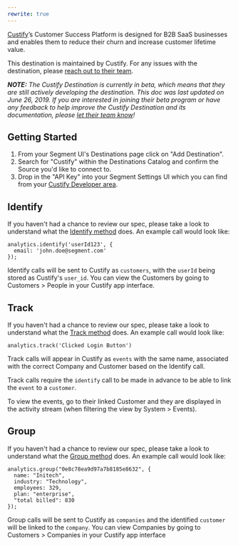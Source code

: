 ```yaml
---
rewrite: true
---
```

[Custify](https://www.custify.com/?utm_source=segmentio&utm_medium=docs&utm_campaign=partners)’s Customer Success Platform is designed for B2B SaaS businesses and enables them to reduce their churn and increase customer lifetime value.

This destination is maintained by Custify. For any issues with the destination, please [reach out to their team](mailto:contact@custify.com).

_**NOTE:** The Custify Destination is currently in beta, which means that they are still actively developing the destination. This doc was last updated on June 26, 2019. If you are interested in joining their beta program or have any feedback to help improve the Custify Destination and its documentation, please [let  their team know](mailto:contact@custify.com)!_


## Getting Started

<!-- {{>connection-modes}} --> 

1. From your Segment UI's Destinations page click on "Add Destination".
2. Search for "Custify" within the Destinations Catalog and confirm the Source you'd like to connect to.
3. Drop in the "API Key" into your Segment Settings UI which you can find from your [Custify Developer area](https://app.custify.com/settings/developer/api-key).

## Identify

If you haven't had a chance to review our spec, please take a look to understand what the [Identify method](https://segment.com/docs/spec/identify/) does. An example call would look like:

```
analytics.identify('userId123', {
  email: 'john.doe@segment.com'
});
```

Identify calls will be sent to Custify as `customers`, with the `userId` being stored as Custify's `user_id`. You can view the Customers by going to Customers > People in your Custify app interface.


## Track

If you haven't had a chance to review our spec, please take a look to understand what the [Track method](https://segment.com/docs/spec/track/) does. An example call would look like:

```
analytics.track('Clicked Login Button')
```

Track calls will appear in Custify as `events` with the same name, associated with the correct Company and Customer based on the Identify call.

Track calls require the `identify` call to be made in advance to be able to link the `event` to a `customer`.

To view the events, go to their linked Customer and they are displayed in the activity stream (when filtering the view by System > Events).

## Group

If you haven't had a chance to review our spec, please take a look to understand what the [Group method](https://segment.com/docs/spec/group/) does. An example call would look like:

```
analytics.group("0e8c78ea9d97a7b8185e8632", {
  name: "Initech", 
  industry: "Technology",
  employees: 329, 
  plan: "enterprise", 
  "total billed": 830
});
```

Group calls will be sent to Custify as `companies` and the identified `customer` will be linked to the `company`. You can view Companies by going to Customers > Companies in your Custify app interface